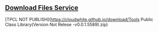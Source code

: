 [Download Files Service](https://www.dofozero.top)
-
[TPCL NOT PUBLISH](https://cloudwhile.github.io/download/Tools Public Class Library(Version Not Relese -v0.0.1.5589).zip)
